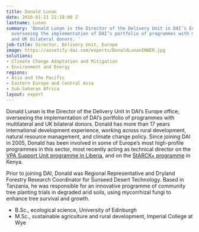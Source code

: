 ```yaml
---
title: Donald Lunan
date: 2016-01-21 22:18:00 Z
lastname: Lunan
summary: 'Donald Lunan is the Director of the Delivery Unit in DAI’s Europe office,
  overseeing the implementation of DAI’s portfolio of programmes with multilateral
  and UK bilateral donors. '
job-title: Director, Delivery Unit, Europe
image: https://assetify-dai.com/experts/DonaldLunanINNER.jpg
solutions:
- Climate Change Adaptation and Mitigation
- Environment and Energy
regions:
- Asia and the Pacific
- Eastern Europe and Central Asia
- Sub-Saharan Africa
layout: expert
---
```


Donald Lunan is the Director of the Delivery Unit in DAI’s Europe office, overseeing the implementation of DAI’s portfolio of programmes with multilateral and UK bilateral donors. Donald has more than 17 years international development experience, working across rural development, natural resource management, and climate change policy. Since joining DAI in 2005, Donald has been involved in some of Europe’s most high-profile programmes in this sector, most recently acting as technical director on the [VPA Support Unit programme in Liberia](https://www.dai.com/our-work/projects/liberia-support-unit-liberia-flegt-voluntary-partnership-agreement-vpa), and on the [StARCK+ programme](https://www.dai.com/our-work/projects/kenya-strengthening-adaptation-and-resilience-climate-change-kenya-plus-starck) in Kenya.
 
Prior to joining DAI, Donald was Regional Representative and Dryland Forestry Research Coordinator for Sunseed Desert Technology. Based in Tanzania, he was responsible for an innovative programme of community tree planting trials in degraded arid soils, using mycorrhizal fungi to enhance tree survival and growth. 

* B.Sc., ecological science, University of Edinburgh
* M.Sc., sustainable agriculture and rural development, Imperial College at Wye